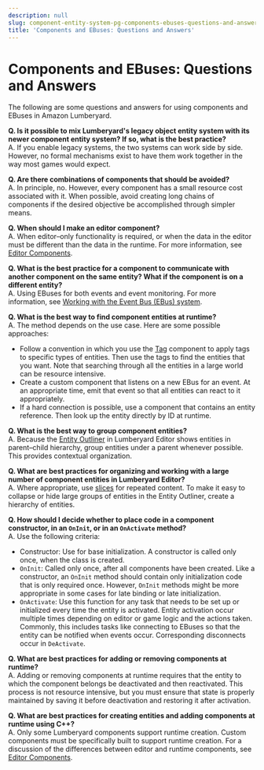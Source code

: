 ```yaml
---
description: null
slug: component-entity-system-pg-components-ebuses-questions-and-answers
title: 'Components and EBuses: Questions and Answers'
---
```

# Components and EBuses: Questions and Answers<a name="component-entity-system-pg-components-ebuses-questions-and-answers"></a>

The following are some questions and answers for using components and EBuses in Amazon Lumberyard\.

**Q\. Is it possible to mix Lumberyard's legacy object entity system with its newer component entity system? If so, what is the best practice?**  
A\. If you enable legacy systems, the two systems can work side by side\. However, no formal mechanisms exist to have them work together in the way most games would expect\.

**Q\. Are there combinations of components that should be avoided?**  
A\. In principle, no\. However, every component has a small resource cost associated with it\. When possible, avoid creating long chains of components if the desired objective be accomplished through simpler means\.

**Q\. When should I make an editor component?**  
A\. When editor–only functionality is required, or when the data in the editor must be different than the data in the runtime\. For more information, see [Editor Components](component-entity-system-pg-editor-components.md)\.

**Q\. What is the best practice for a component to communicate with another component on the same entity? What if the component is on a different entity?**  
A\. Using EBuses for both events and event monitoring\. For more information, see [Working with the Event Bus \(EBus\) system](ebus-intro.md)\.

**Q\. What is the best way to find component entities at runtime?**  
A\. The method depends on the use case\. Here are some possible approaches:  
+ Follow a convention in which you use the [Tag](component-tag.md) component to apply tags to specific types of entities\. Then use the tags to find the entities that you want\. Note that searching through all the entities in a large world can be resource intensive\.
+ Create a custom component that listens on a new EBus for an event\. At an appropriate time, emit that event so that all entities can react to it appropriately\.
+ If a hard connection is possible, use a component that contains an entity reference\. Then look up the entity directly by ID at runtime\.

**Q\. What is the best way to group component entities?**  
A\. Because the [Entity Outliner](component-entity-outliner.md) in Lumberyard Editor shows entities in parent–child hierarchy, group entities under a parent whenever possible\. This provides contextual organization\.

**Q\. What are best practices for organizing and working with a large number of component entities in Lumberyard Editor?**  
A\. Where appropriate, use [slices](component-slices.md) for repeated content\. To make it easy to collapse or hide large groups of entities in the Entity Outliner, create a hierarchy of entities\.

**Q\. How should I decide whether to place code in a component constructor, in an `OnInit`, or in an `OnActivate` method?**  
A\. Use the following criteria:  
+ Constructor: Use for base initialization\. A constructor is called only once, when the class is created\.
+ `OnInit`: Called only once, after all components have been created\. Like a constructor, an `OnInit` method should contain only initialization code that is only required once\. However, `OnInit` methods might be more appropriate in some cases for late binding or late initialization\.
+ `OnActivate`: Use this function for any task that needs to be set up or initialized every time the entity is activated\. Entity activation occur multiple times depending on editor or game logic and the actions taken\. Commonly, this includes tasks like connecting to EBuses so that the entity can be notified when events occur\. Corresponding disconnects occur in `DeActivate`\.

**Q\. What are best practices for adding or removing components at runtime?**  
A\. Adding or removing components at runtime requires that the entity to which the component belongs be deactivated and then reactivated\. This process is not resource intensive, but you must ensure that state is properly maintained by saving it before deactivation and restoring it after activation\.

**Q\. What are best practices for creating entities and adding components at runtime using C\+\+?**  
A\. Only some Lumberyard components support runtime creation\. Custom components must be specifically built to support runtime creation\. For a discussion of the differences between editor and runtime components, see [Editor Components](component-entity-system-pg-editor-components.md)\.